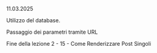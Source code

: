 11.03.2025

Utilizzo del database.

Passaggio dei parametri tramite URL

Fine della lezione 2 - 15 - Come Renderizzare Post Singoli
